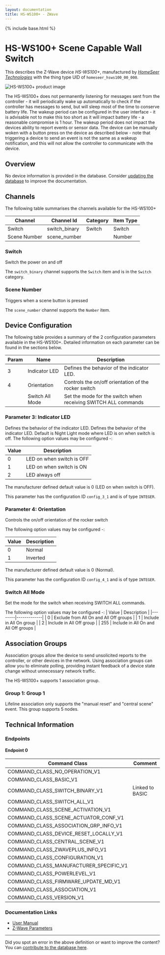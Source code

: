 ```yaml
---
layout: documentation
title: HS-WS100+ - ZWave
---
```


{% include base.html %}

# HS-WS100+ Scene Capable Wall Switch
This describes the Z-Wave device *HS-WS100+*, manufactured by *[HomeSeer Technologies](http://www.homeseer.com/)* with the thing type UID of ```homeseer_hsws100_00_000```.

<img src="http://www.cd-jackson.com/zwave_device_uploads/351/351_default.jpg" alt="HS-WS100+ product image">


The HS-WS100+ does not permanently listening for messages sent from the controller - it will periodically wake up automatically to check if the controller has messages to send, but will sleep most of the time to conserve battery life. The wakeup period can be configured in the user interface - it is advisable not to make this too short as it will impact battery life - a reasonable compromise is 1 hour. The wakeup period does not impact the devices ability to report events or sensor data. The device can be manually woken with a button press on the device as described below - note that triggering a device to send an event is not the same as a wakeup notification, and this will not allow the controller to communicate with the device.

## Overview

No device information is provided in the database. Consider [updating the database](http://www.cd-jackson.com/index.php/zwave/zwave-device-database/zwave-device-list/devicesummary/351) to improve the documentation.

## Channels

The following table summarises the channels available for the HS-WS100+

| Channel | Channel Id | Category | Item Type |
|---------|------------|----------|-----------|
| Switch | switch_binary | Switch | Switch | 
| Scene Number | scene_number |  | Number | 

### Switch

Switch the power on and off

The ```switch_binary``` channel supports the ```Switch``` item and is in the ```Switch``` category.

### Scene Number

Triggers when a scene button is pressed

The ```scene_number``` channel supports the ```Number``` item.



## Device Configuration

The following table provides a summary of the 2 configuration parameters available in the HS-WS100+.
Detailed information on each parameter can be found in the sections below.

| Param | Name  | Description |
|-------|-------|-------------|
| 3 | Indicator LED | Defines the behavior of the indicator LED. |
| 4 | Orientation | Controls the on/off orientation of the rocker switch |
|  | Switch All Mode | Set the mode for the switch when receiving SWITCH ALL commands |

### Parameter 3: Indicator LED

Defines the behavior of the indicator LED.
Defines the behavior of the indicator LED. Default is Night Light mode where LED is on when switch is off.
The following option values may be configured -:

| Value  | Description |
|--------|-------------|
| 0 | LED on when switch is OFF |
| 1 | LED on when switch is ON |
| 2 | LED always off |

The manufacturer defined default value is 0 (LED on when switch is OFF).

This parameter has the configuration ID ```config_3_1``` and is of type ```INTEGER```.


### Parameter 4: Orientation

Controls the on/off orientation of the rocker switch

The following option values may be configured -:

| Value  | Description |
|--------|-------------|
| 0 | Normal |
| 1 | Inverted |

The manufacturer defined default value is 0 (Normal).

This parameter has the configuration ID ```config_4_1``` and is of type ```INTEGER```.

### Switch All Mode

Set the mode for the switch when receiving SWITCH ALL commands.

The following option values may be configured -:
| Value  | Description |
|--------|-------------|
| 0 | Exclude from All On and All Off groups |
| 1 | Include in All On group |
| 2 | Include in All Off group |
| 255 | Include in All On and All Off groups |


## Association Groups

Association groups allow the device to send unsolicited reports to the controller, or other devices in the network. Using association groups can allow you to eliminate polling, providing instant feedback of a device state change without unnecessary network traffic.

The HS-WS100+ supports 1 association group.

### Group 1: Group 1

Lifeline association only supports the "manual reset" and "central scene" event.
This group supports 5 nodes.

## Technical Information

### Endpoints

#### Endpoint 0

| Command Class | Comment |
|---------------|---------|
| COMMAND_CLASS_NO_OPERATION_V1| |
| COMMAND_CLASS_BASIC_V1| |
| COMMAND_CLASS_SWITCH_BINARY_V1| Linked to BASIC|
| COMMAND_CLASS_SWITCH_ALL_V1| |
| COMMAND_CLASS_SCENE_ACTIVATION_V1| |
| COMMAND_CLASS_SCENE_ACTUATOR_CONF_V1| |
| COMMAND_CLASS_ASSOCIATION_GRP_INFO_V1| |
| COMMAND_CLASS_DEVICE_RESET_LOCALLY_V1| |
| COMMAND_CLASS_CENTRAL_SCENE_V1| |
| COMMAND_CLASS_ZWAVEPLUS_INFO_V1| |
| COMMAND_CLASS_CONFIGURATION_V1| |
| COMMAND_CLASS_MANUFACTURER_SPECIFIC_V1| |
| COMMAND_CLASS_POWERLEVEL_V1| |
| COMMAND_CLASS_FIRMWARE_UPDATE_MD_V1| |
| COMMAND_CLASS_ASSOCIATION_V1| |
| COMMAND_CLASS_VERSION_V1| |

### Documentation Links

* [User Manual](http://www.cd-jackson.com/zwave_device_uploads/351/HS-WS100-Manual-v1-1a.pdf)
* [Z-Wave Parameters](http://www.cd-jackson.com/zwave_device_uploads/351/HS-WS100-ZWave-Parameters.pdf)

---

Did you spot an error in the above definition or want to improve the content?
You can [contribute to the database here](http://www.cd-jackson.com/index.php/zwave/zwave-device-database/zwave-device-list/devicesummary/351).
